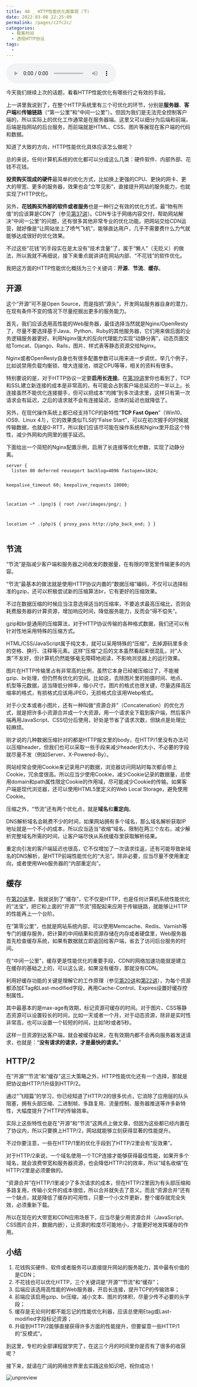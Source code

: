 ```yaml
---
title: 40 _ HTTP性能优化面面观（下）
date: 2022-03-08 22:25:09
permalink: /pages/c2fc2c/
categories:
  - 极客时间
  - 透视HTTP协议
tags:
  - 
---
```

<audio title="40 _ HTTP性能优化面面观（下）" src="https://static001.geekbang.org/resource/audio/0d/73/0d24df4c27787e99c654ac8f28969873.mp3" controls="controls"></audio> 
<p>今天我们继续上次的话题，看看HTTP性能优化有哪些行之有效的手段。</p><p>上一讲里我说到了，在整个HTTP系统里有三个可优化的环节，分别是<strong>服务器</strong>、<strong>客户端</strong>和<strong>传输链路</strong>（“第一公里”和“中间一公里”）。但因为我们是无法完全控制客户端的，所以实际上的优化工作通常是在服务器端。这里又可以细分为后端和前端，后端是指网站的后台服务，而前端就是HTML、CSS、图片等展现在客户端的代码和数据。</p><p>知道了大致的方向，HTTP性能优化具体应该怎么做呢？</p><p>总的来说，任何计算机系统的优化都可以分成这么几类：硬件软件、内部外部、花钱不花钱。</p><p><strong>投资购买现成的硬件</strong>最简单的优化方式，比如换上更强的CPU、更快的网卡、更大的带宽、更多的服务器，效果也会“立竿见影”，直接提升网站的服务能力，也就实现了HTTP优化。</p><p>另外，<strong>花钱购买外部的软件或者服务</strong>也是一种行之有效的优化方式，最“物有所值”的应该算是CDN了（参见<a href="https://time.geekbang.org/column/article/120664">第37讲</a>）。CDN专注于网络内容交付，帮助网站解决“中间一公里”的问题，还有很多其他非常专业的优化功能。把网站交给CDN运营，就好像是“让网站坐上了喷气飞机”，能够直达用户，几乎不需要费什么力气就能够达成很好的优化效果。</p><p>不过这些“花钱”的手段实在是太没有“技术含量”了，属于“懒人”（无贬义）的做法，所以我就不再细说，接下来重点就讲讲在网站内部、“不花钱”的软件优化。</p><!-- [[[read_end]]] --><p>我把这方面的HTTP性能优化概括为三个关键词：<strong>开源</strong>、<strong>节流</strong>、<strong>缓存</strong>。</p><h2>开源</h2><p>这个“开源”可不是Open Source，而是指抓“源头”，开发网站服务器自身的潜力，在现有条件不变的情况下尽量挖掘出更多的服务能力。</p><p>首先，我们应该选用高性能的Web服务器，最佳选择当然就是Nginx/OpenResty了，尽量不要选择基于Java、Python、Ruby的其他服务器，它们用来做后面的业务逻辑服务器更好。利用Nginx强大的反向代理能力实现“动静分离”，动态页面交给Tomcat、Django、Rails，图片、样式表等静态资源交给Nginx。</p><p>Nginx或者OpenResty自身也有很多配置参数可以用来进一步调优，举几个例子，比如说禁用负载均衡锁、增大连接池，绑定CPU等等，相关的资料有很多。</p><p>特别要说的是，对于HTTP协议一定要<strong>启用长连接</strong>。在<a href="https://time.geekbang.org/column/article/126374">第39讲</a>里你也看到了，TCP和SSL建立新连接的成本是非常高的，有可能会占到客户端总延迟的一半以上。长连接虽然不能优化连接握手，但可以把成本“均摊”到多次请求里，这样只有第一次请求会有延迟，之后的请求就不会有连接延迟，总体的延迟也就降低了。</p><p>另外，在现代操作系统上都已经支持TCP的新特性“<strong>TCP Fast Open</strong>”（Win10、iOS9、Linux 4.1），它的效果类似TLS的“False Start”，可以在初次握手的时候就传输数据，也就是0-RTT，所以我们应该尽可能在操作系统和Nginx里开启这个特性，减少外网和内网里的握手延迟。</p><p>下面给出一个简短的Nginx配置示例，启用了长连接等优化参数，实现了动静分离。</p><pre><code>server {
  listen 80 deferred reuseport backlog=4096 fastopen=1024; 


  keepalive_timeout  60;
  keepalive_requests 10000;
  
  location ~* \.(png)$ {
    root /var/images/png/;
  }
  
  location ~* \.(php)$ {
    proxy_pass http://php_back_end;
  }
}
</code></pre><h2>节流</h2><p>“节流”是指减少客户端和服务器之间收发的数据量，在有限的带宽里传输更多的内容。</p><p>“节流”最基本的做法就是使用HTTP协议内置的“数据压缩”编码，不仅可以选择标准的gzip，还可以积极尝试新的压缩算法br，它有更好的压缩效果。</p><p>不过在数据压缩的时候应当注意选择适当的压缩率，不要追求最高压缩比，否则会耗费服务器的计算资源，增加响应时间，降低服务能力，反而会“得不偿失”。</p><p>gzip和br是通用的压缩算法，对于HTTP协议传输的各种格式数据，我们还可以有针对性地采用特殊的压缩方式。</p><p>HTML/CSS/JavaScript属于纯文本，就可以采用特殊的“压缩”，去掉源码里多余的空格、换行、注释等元素。这样“压缩”之后的文本虽然看起来很混乱，对“人类”不友好，但计算机仍然能够毫无障碍地阅读，不影响浏览器上的运行效果。</p><p>图片在HTTP传输里占有非常高的比例，虽然它本身已经被压缩过了，不能被gzip、br处理，但仍然有优化的空间。比如说，去除图片里的拍摄时间、地点、机型等元数据，适当降低分辨率，缩小尺寸。图片的格式也很关键，尽量选择高压缩率的格式，有损格式应该用JPEG，无损格式应该用Webp格式。</p><p>对于小文本或者小图片，还有一种叫做“资源合并”（Concatenation）的优化方式，就是把许多小资源合并成一个大资源，用一个请求全下载到客户端，然后客户端再用JavaScript、CSS切分后使用，好处是节省了请求次数，但缺点是处理比较麻烦。</p><p>刚才说的几种数据压缩针对的都是HTTP报文里的body，在HTTP/1里没有办法可以压缩header，但我们也可以采取一些手段来减少header的大小，不必要的字段就尽量不发（例如Server、X-Powered-By）。</p><p>网站经常会使用Cookie来记录用户的数据，浏览器访问网站时每次都会带上Cookie，冗余度很高。所以应当少使用Cookie，减少Cookie记录的数据量，总使用domain和path属性限定Cookie的作用域，尽可能减少Cookie的传输。如果客户端是现代浏览器，还可以使用HTML5里定义的Web Local Storage，避免使用Cookie。</p><p>压缩之外，“节流”还有两个优化点，就是<strong>域名</strong>和<strong>重定向</strong>。</p><p>DNS解析域名会耗费不少的时间，如果网站拥有多个域名，那么域名解析获取IP地址就是一个不小的成本，所以应当适当“收缩”域名，限制在两三个左右，减少解析完整域名所需的时间，让客户端尽快从系统缓存里获取解析结果。</p><p>重定向引发的客户端延迟也很高，它不仅增加了一次请求往返，还有可能导致新域名的DNS解析，是HTTP前端性能优化的“大忌”。除非必要，应当尽量不使用重定向，或者使用Web服务器的“内部重定向”。</p><h2>缓存</h2><p>在<a href="https://time.geekbang.org/column/article/106804">第20讲</a>里，我就说到了“缓存”，它不仅是HTTP，也是任何计算机系统性能优化的“法宝”，把它和上面的“开源”“节流”搭配起来应用于传输链路，就能够让HTTP的性能再上一个台阶。</p><p>在“第零公里”，也就是网站系统内部，可以使用Memcache、Redis、Varnish等专门的缓存服务，把计算的中间结果和资源存储在内存或者硬盘里，Web服务器首先检查缓存系统，如果有数据就立即返回给客户端，省去了访问后台服务的时间。</p><p>在“中间一公里”，缓存更是性能优化的重要手段，CDN的网络加速功能就是建立在缓存的基础之上的，可以这么说，如果没有缓存，那就没有CDN。</p><p>利用好缓存功能的关键是理解它的工作原理（参见<a href="https://time.geekbang.org/column/article/106804">第20讲</a>和<a href="https://time.geekbang.org/column/article/108313">第22讲</a>），为每个资源都添加ETag和Last-modified字段，再用Cache-Control、Expires设置好缓存控制属性。</p><p>其中最基本的是max-age有效期，标记资源可缓存的时间。对于图片、CSS等静态资源可以设置较长的时间，比如一天或者一个月，对于动态资源，除非是实时性非常高，也可以设置一个较短的时间，比如1秒或者5秒。</p><p>这样一旦资源到达客户端，就会被缓存起来，在有效期内都不会再向服务器发送请求，也就是：“<strong>没有请求的请求，才是最快的请求。</strong>”</p><h2>HTTP/2</h2><p>在“开源”“节流”和“缓存”这三大策略之外，HTTP性能优化还有一个选择，那就是把协议由HTTP/1升级到HTTP/2。</p><p>通过“飞翔篇”的学习，你已经知道了HTTP/2的很多优点，它消除了应用层的队头阻塞，拥有头部压缩、二进制帧、多路复用、流量控制、服务器推送等许多新特性，大幅度提升了HTTP的传输效率。</p><p>实际上这些特性也是在“开源”和“节流”这两点上做文章，但因为这些都已经内置在了协议内，所以只要换上HTTP/2，网站就能够立刻获得显著的性能提升。</p><p>不过你要注意，一些在HTTP/1里的优化手段到了HTTP/2里会有“反效果”。</p><p>对于HTTP/2来说，一个域名使用一个TCP连接才能够获得最佳性能，如果开多个域名，就会浪费带宽和服务器资源，也会降低HTTP/2的效率，所以“域名收缩”在HTTP/2里是必须要做的。</p><p>“资源合并”在HTTP/1里减少了多次请求的成本，但在HTTP/2里因为有头部压缩和多路复用，传输小文件的成本很低，所以合并就失去了意义。而且“资源合并”还有一个缺点，就是降低了缓存的可用性，只要一个小文件更新，整个缓存就完全失效，必须重新下载。</p><p>所以在现在的大带宽和CDN应用场景下，应当尽量少用资源合并（JavaScript、CSS图片合并，数据内嵌），让资源的粒度尽可能地小，才能更好地发挥缓存的作用。</p><h2>小结</h2><ol>
<li><span class="orange">花钱购买硬件、软件或者服务可以直接提升网站的服务能力，其中最有价值的是CDN；</span></li>
<li><span class="orange">不花钱也可以优化HTTP，三个关键词是“开源”“节流”和“缓存”；</span></li>
<li><span class="orange">后端应该选用高性能的Web服务器，开启长连接，提升TCP的传输效率；</span></li>
<li><span class="orange">前端应该启用gzip、br压缩，减小文本、图片的体积，尽量少传不必要的头字段；</span></li>
<li><span class="orange">缓存是无论何时都不能忘记的性能优化利器，应该总使用Etag或Last-modified字段标记资源；</span></li>
<li><span class="orange">升级到HTTP/2能够直接获得许多方面的性能提升，但要留意一些HTTP/1的“反模式”。</span></li>
</ol><p>到这里，专栏的全部课程就学完了，在这三个月的时间里你是否有了很多的收获呢？</p><p>接下来，就请在广阔的网络世界里去实践这些知识吧，祝你成功！</p><p><img src="https://static001.geekbang.org/resource/image/7b/8a/7b2351d7175e815710de646d53d7958a.png" alt="unpreview"></p><p></p>